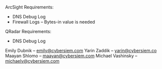 
ArcSight Requirements:

  - DNS Debug Log
  - Firewall Logs – Bytes-in value is needed
 

QRadar Requirements:
  - DNS Debug Log


Emily Dubnik – emily@cybersiem.com
Yarin Zaddik – yarin@cybersiem.co
Maayan Shlomo – maayan@cybersiem.com
Michael Vashinsky – michaelv@cybersiem.com
